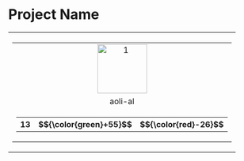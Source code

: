 # Project Name


<table><tr>
<th>
    <table>
        <tr>
            <td style="text-align: center">
                <img src="https://avatars.githubusercontent.com/u/5557706?v=4" alt="1" width=100px height=100px>
            </td>
        </tr>
        <tr>
            <td style="text-align: center">
               aoli-al
            </td>
        </tr>
        <tr>
            <td style="text-align: center">
                <table>
                    <tr>
                        <th id="activity-table">
                            <span>13</span>
                        </th>
                        <th id="activity-table">
                            $${\color{green}+55}$$
                        </th>
                        <th id="activity-table">
                            $${\color{red}-26}$$
                        </th>
                    </tr>
                </table>
            </td>
        </tr>
    </table>
</th>
        </tr></table>